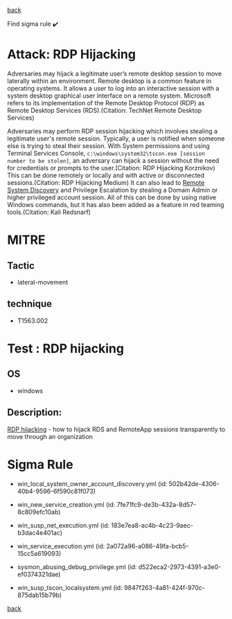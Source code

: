 
[back](../index.md)

Find sigma rule :heavy_check_mark: 

# Attack: RDP Hijacking 

Adversaries may hijack a legitimate user’s remote desktop session to move laterally within an environment. Remote desktop is a common feature in operating systems. It allows a user to log into an interactive session with a system desktop graphical user interface on a remote system. Microsoft refers to its implementation of the Remote Desktop Protocol (RDP) as Remote Desktop Services (RDS).(Citation: TechNet Remote Desktop Services)

Adversaries may perform RDP session hijacking which involves stealing a legitimate user's remote session. Typically, a user is notified when someone else is trying to steal their session. With System permissions and using Terminal Services Console, `c:\windows\system32\tscon.exe [session number to be stolen]`, an adversary can hijack a session without the need for credentials or prompts to the user.(Citation: RDP Hijacking Korznikov) This can be done remotely or locally and with active or disconnected sessions.(Citation: RDP Hijacking Medium) It can also lead to [Remote System Discovery](https://attack.mitre.org/techniques/T1018) and Privilege Escalation by stealing a Domain Admin or higher privileged account session. All of this can be done by using native Windows commands, but it has also been added as a feature in red teaming tools.(Citation: Kali Redsnarf)

# MITRE
## Tactic
  - lateral-movement


## technique
  - T1563.002


# Test : RDP hijacking
## OS
  - windows


## Description:
[RDP hijacking](https://medium.com/@networksecurity/rdp-hijacking-how-to-hijack-rds-and-remoteapp-sessions-transparently-to-move-through-an-da2a1e73a5f6) - how to hijack RDS and RemoteApp sessions transparently to move through an organization


# Sigma Rule
 - win_local_system_owner_account_discovery.yml (id: 502b42de-4306-40b4-9596-6f590c81f073)

 - win_new_service_creation.yml (id: 7fe71fc9-de3b-432a-8d57-8c809efc10ab)

 - win_susp_net_execution.yml (id: 183e7ea8-ac4b-4c23-9aec-b3dac4e401ac)

 - win_service_execution.yml (id: 2a072a96-a086-49fa-bcb5-15cc5a619093)

 - sysmon_abusing_debug_privilege.yml (id: d522eca2-2973-4391-a3e0-ef0374321dae)

 - win_susp_tscon_localsystem.yml (id: 9847f263-4a81-424f-970c-875dab15b79b)



[back](../index.md)
